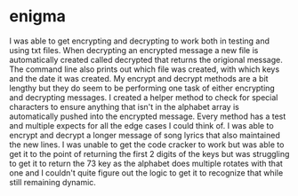 # enigma

I was able to get encrypting and decrypting to work both in testing and using txt files. When decrypting an encrypted message a new file is automatically created called decrypted that returns the origional message. The command line also prints out which file was created, with which keys and the date it was created. My encrypt and decrypt methods are a bit lengthy but they do seem to be performing one task of either encrypting and decrypting messages. I created a helper method to check for special characters to ensure anything that isn't in the alphabet array is automatically pushed into the encrypted message. Every method has a test and multiple expects for all the edge cases I could think of. I was able to encrypt and decrypt a longer message of song lyrics that also maintained the new lines. I was unable to get the code cracker to work but was able to get it to the point of returning the first 2 digits of the keys but was struggling to get it to return the 73 key as the alphabet does multiple rotates with that one and I couldn't quite figure out the logic to get it to recognize that while still remaining dynamic.